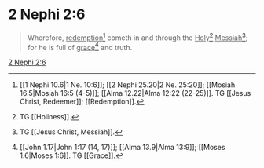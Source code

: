 # 2 Nephi 2:6

> Wherefore, <u>redemption</u>[^a] cometh in and through the <u>Holy</u>[^b] <u>Messiah</u>[^c]; for he is full of <u>grace</u>[^d] and truth.

[2 Nephi 2:6](https://www.churchofjesuschrist.org/study/scriptures/bofm/2-ne/2?lang=eng&id=p6#p6)


[^a]: [[1 Nephi 10.6|1 Ne. 10:6]]; [[2 Nephi 25.20|2 Ne. 25:20]]; [[Mosiah 16.5|Mosiah 16:5 (4-5)]]; [[Alma 12.22|Alma 12:22 (22-25)]]. TG [[Jesus Christ, Redeemer]]; [[Redemption]].
[^b]: TG [[Holiness]].
[^c]: TG [[Jesus Christ, Messiah]].
[^d]: [[John 1.17|John 1:17 (14, 17)]]; [[Alma 13.9|Alma 13:9]]; [[Moses 1.6|Moses 1:6]]. TG [[Grace]].
